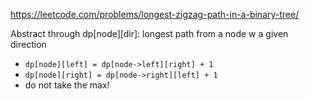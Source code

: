https://leetcode.com/problems/longest-zigzag-path-in-a-binary-tree/


Abstract through dp\[node]\[dir]: longest path from a node w a given direction
- `dp[node][left] = dp[node->left][right] + 1`
- `dp[node][right] = dp[node->right][left] + 1`
- do not take the max!